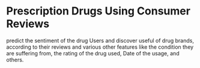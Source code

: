 # Prescription Drugs Using Consumer Reviews
predict the sentiment of the drug Users and discover useful of drug brands, according to their reviews and various other features like the condition they are suffering from, the rating of the drug used, Date of the usage, and others.
